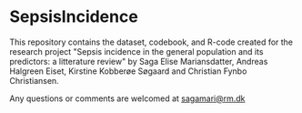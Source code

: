 # SepsisIncidence

This repository contains the dataset, codebook, and R-code created for the research project "Sepsis incidence in the general population and its predictors: a litterature review" by Saga Elise Mariansdatter, Andreas Halgreen Eiset, Kirstine Kobberøe Søgaard and Christian Fynbo Christiansen.

Any questions or comments are welcomed at sagamari@rm.dk
